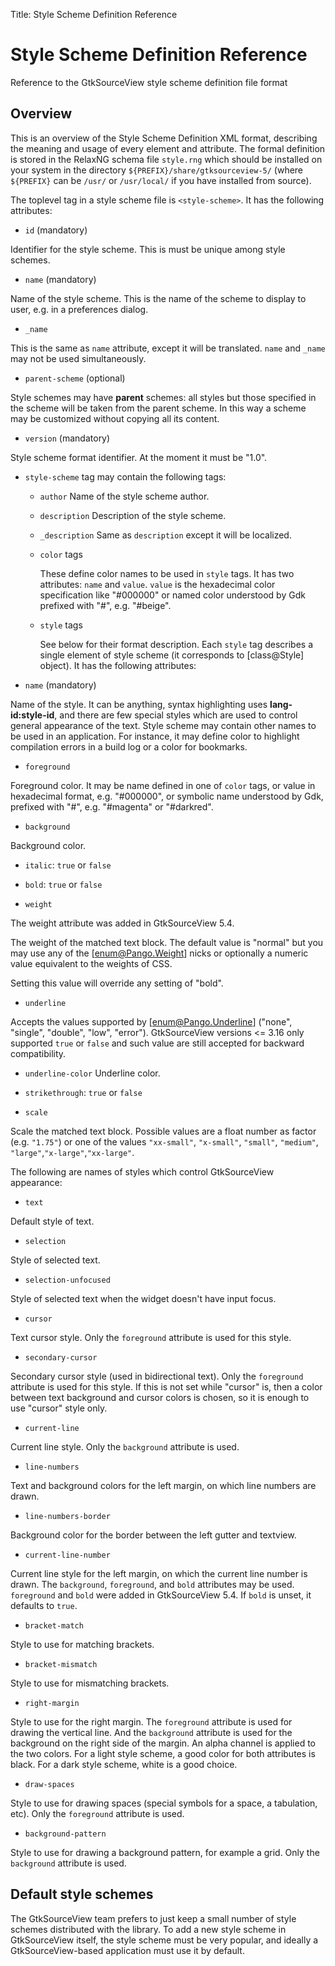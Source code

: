 Title: Style Scheme Definition Reference

# Style Scheme Definition Reference

Reference to the GtkSourceView style scheme definition file format

## Overview

This is an overview of the Style Scheme Definition XML format, describing the
meaning and usage of every element and attribute.  The formal definition is
stored in the RelaxNG schema file `style.rng` which
should be installed on your system in the directory
`${PREFIX}/share/gtksourceview-5/` (where
`${PREFIX}` can be `/usr/` or
`/usr/local/` if you have installed from source).

The toplevel tag in a style scheme file is `<style-scheme>`.
It has the following attributes:

- `id` (mandatory)

Identifier for the style scheme. This is must be unique among style schemes.

- `name` (mandatory)

Name of the style scheme. This is the name of the scheme to display to user, e.g. in a preferences dialog.

- `_name`

This is the same as `name` attribute, except it will be translated. `name` and `_name` may not be used simultaneously.

- `parent-scheme` (optional)

Style schemes may have **parent** schemes: all styles but those specified
in the scheme will be taken from the parent scheme. In this way a scheme may
be customized without copying all its content.

- `version` (mandatory)

Style scheme format identifier. At the moment it must be "1.0".

- `style-scheme` tag may contain the following tags:

  - `author` Name of the style scheme author.

  - `description` Description of the style scheme.
  
  - `_description` Same as `description` except it will be localized.
  
  - `color` tags

    These define color names to be used in `style` tags.
    It has two attributes: `name` and `value`.
    `value` is the hexadecimal color specification like
    "#000000" or named color understood by Gdk prefixed with "#",
    e.g. "#beige".
  
  - `style` tags

    See below for their format description.
    Each `style` tag describes a single element of style scheme (it corresponds
    to [class@Style] object). It has the following attributes:

- `name` (mandatory)

Name of the style. It can be anything, syntax highlighting uses **lang-id:style-id**,
and there are few special styles which are used to control general appearance
of the text. Style scheme may contain other names to be used in an application. For instance,
it may define color to highlight compilation errors in a build log or a color for
bookmarks.

- `foreground`

Foreground color. It may be name defined in one of `color` tags, or value in
hexadecimal format, e.g. "#000000", or symbolic name understood
by Gdk, prefixed with "#", e.g. "#magenta" or "#darkred".

- `background`

Background color.

- `italic`: `true` or `false`

- `bold`: `true` or `false`

- `weight`

The weight attribute was added in GtkSourceView 5.4.

The weight of the matched text block. The default value is "normal" but
you may use any of the [enum@Pango.Weight] nicks or optionally a numeric
value equivalent to the weights of CSS.

Setting this value will override any setting of "bold".

- `underline`

Accepts the values supported by [enum@Pango.Underline] ("none", "single",
"double", "low", "error"). GtkSourceView versions <= 3.16 only
supported `true` or `false` and such value are still accepted
for backward compatibility.

- `underline-color` Underline color.

- `strikethrough`: `true` or `false`

- `scale`

Scale the matched text block. Possible values are a float number as factor
(e.g. `"1.75"`) or one of the values `"xx-small"`, `"x-small"`, `"small"`, `"medium"`, `"large"`,`"x-large"`,`"xx-large"`.

The following are names of styles which control GtkSourceView appearance:

- `text`

Default style of text.

- `selection`

Style of selected text.

- `selection-unfocused`

Style of selected text when the widget doesn't have input focus.

- `cursor`

Text cursor style. Only the `foreground` attribute is used for this style.

- `secondary-cursor`

Secondary cursor style (used in bidirectional text). Only the
`foreground` attribute is used for this style. If this is not set
while "cursor" is, then a color between text background and cursor colors is
chosen, so it is enough to use "cursor" style only.

- `current-line`

Current line style. Only the `background` attribute is used.

- `line-numbers`

Text and background colors for the left margin, on which line
numbers are drawn.

- `line-numbers-border`

Background color for the border between the left gutter and
textview.

- `current-line-number`

Current line style for the left margin, on which the current
line number is drawn. The `background`, `foreground`, and
`bold` attributes may be used. `foreground` and `bold` were
added in GtkSourceView 5.4. If `bold` is unset, it defaults
to `true`.

- `bracket-match`

Style to use for matching brackets.

- `bracket-mismatch`

Style to use for mismatching brackets.

- `right-margin`

Style to use for the right margin. The `foreground` attribute is used for
drawing the vertical line. And the `background` attribute is used for the background on
the right side of the margin. An alpha channel is applied to the two colors. For a light style
scheme, a good color for both attributes is black. For a dark style scheme, white is a good
choice.

- `draw-spaces`

Style to use for drawing spaces (special symbols for a space, a tabulation, etc).
Only the `foreground` attribute is used.

- `background-pattern`

Style to use for drawing a background pattern, for example a
grid. Only the `background` attribute is used.

## Default style schemes

The GtkSourceView team prefers to just keep a small number of style schemes
distributed with the library. To add a new style scheme in GtkSourceView
itself, the style scheme must be very popular, and ideally a
GtkSourceView-based application must use it by default.
